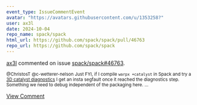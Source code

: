 ```yaml
---
event_type: IssueCommentEvent
avatar: "https://avatars.githubusercontent.com/u/1353258?"
user: ax3l
date: 2024-10-04
repo_name: spack/spack
html_url: https://github.com/spack/spack/pull/46763
repo_url: https://github.com/spack/spack
---
```


<a href='https://github.com/ax3l' target='_blank'>ax3l</a> commented on issue <a href='https://github.com/spack/spack/pull/46763' target='_blank'>spack/spack#46763</a>.

<small>@ChristosT @c-wetterer-nelson Just FYI, if I compile `warpx +catalyst` in Spack and try a [3D catalyst diagnostics](https://warpx.readthedocs.io/en/latest/dataanalysis/catalyst.html#visualization-catalyst) I get an insta segfault once it reached the diagnostics step. Something we need to debug independent of the packaging here....</small>

<a href='https://github.com/spack/spack/pull/46763' target='_blank'>View Comment</a>
